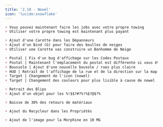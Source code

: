 ```yaml
---
title: '2.10 - Nowel'
icon: 'lucide:snowflake'
---
```


```md [Towing]
+ Vous pouvez maintenant faire les jobs avec votre propre towing
+ Utiliser votre propre towing est maintenant plus payant
```

```md [Features de Nowel]
+ Ajout d'une Carotte dans les Dépanneurs
+ Ajout d'un Bind (G) pour faire des boulles de neiges
+ Utiliser une Carotte vas construire un Bonhomme de Neige
```

```md [Interface]
+ Postal | Fix d'un bug d'affichage sur les Codes Postaux
+ Postal | Maintenant l'emplacement du postal est différente si vous êtes à pied ou en véhicule
+ Boussole | Ajout d'une nouvelle bousole / rues plus claire
+ HUD | Retrait de l'affichage de la rue et de la direction sur la map
+ Target | Changement de l'icon (nowel)
+ Target | Changement des couleurs pour plus lisible à cause de nowel
```

```md [Radar de Vitesse]
+ Retrait des Blips
+ Ajout d'un objet pour les %!$$?#?%!%$?@$?%
```

```md [Recycleur]
+ Baisse de 30% des retours de matériaux
```

```md [Propriétés]
+ Ajout du Recycleur dans les Propriétés
```

```md [Inventaire]
+ Ajout de l'image pour la Morphine en 10 MG
```
